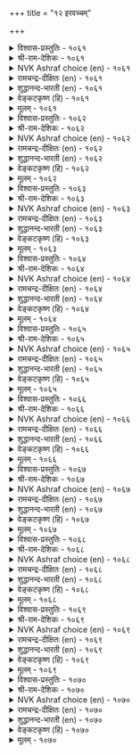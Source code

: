 +++
title = "१२ इरवच्चम्"

+++


<details><summary>विश्वास-प्रस्तुतिः - १०६१</summary>

करवादु उवन्दीयुम् कण्णन्नार् कण्णुम्  
इरवामै कोडि उऱुम्।       १०६१
</details>

<details><summary>श्री-राम-देशिकः - १०६१</summary>

अधिकारः १०७. याचनाभीतिः  
कापट्यमन्तरा हर्षपूर्वकं दामकिरणम् ।  
अग्रेऽपि याचनाभावः श्रेष्ठः कोटिगुणो मतः ॥ १०६१॥
</details>

<details><summary>NVK Ashraf choice (en) - १०६१</summary>

१०६१
It is worth millions not to beg
Even from the precious ones who delight in giving.
(J. Narayanaswamy), (N.V.K. Ashraf)
</details>

<details><summary>रामचन्द्र-दीक्षितः (en) - १०६१</summary>

1061 karavātu uvantīyum kaṇṇaṉṉār kaṇṇum  
iravāmai kōṭi uṟum.

1061\. A million times blessed is he who refrains from begging even from the generous delighting in charity.  
</details>

<details><summary>शुद्धानन्द-भारती (en) - १०६१</summary>

1\. கரவாது உவந்தீயும் கண்ணன்னார் கண்ணும்  
இரவாமை கோடி யுறும்.  
Not to beg is billions worth  
E'en from eye-like friends who give with mirth.        1061  
</details>

<details><summary>वेङ्कटकृष्ण (हि) - १०६१</summary>

1061
जो न छिपा कर, प्रेम से, करते दान यथेष्ट ।  
उनसे भी नहिं माँगना, कोटि गुना है श्रेष्ठ ॥
  </details>

<details><summary>मूलम् - १०६१</summary>

करवादु उवन्दीयुम् कण्णन्नार् कण्णुम्  
इरवामै कोडि उऱुम्।       १०६१
</details>

<details><summary>विश्वास-प्रस्तुतिः - १०६२</summary>

इरन्दुम् उयिर्वाऴ्दल् वेण्डिन् परन्दु  
कॆडुग उलगियट्रि यान्।       १०६२
</details>

<details><summary>श्री-राम-देशिकः - १०६२</summary>

केषाञ्चिद्याचनावृत्तिमीशः शिरसि चेल्लिखेत् ।  
लोककर्ता निर्दयोऽसौ स्वयं भवतु याचकः ॥ १०६२॥
</details>

<details><summary>NVK Ashraf choice (en) - १०६२</summary>

१०६२
If some must beg and live, let the Creator of the world
Himself roam and perish!
(P.S. Sundaram), (K.R. Srinivasa Iyengar)
</details>

<details><summary>रामचन्द्र-दीक्षितः (en) - १०६२</summary>

1062 irantum uyirvāḻtal vēṇṭiṉ parantu  
keṭuka ulakiyaṟṟi yāṉ.

1062\. May the creator of the world perish if he has ordained life only through mendicancy?  
</details>

<details><summary>शुद्धानन्द-भारती (en) - १०६२</summary>

2\. இரந்தும் உயிர்வாழ்தல் வேண்டின் பரந்து  
கெடுக உலகியற்றி யான்.  
Let World-Maker loiter and rot  
If "beg and live" be human fate.        1062  
</details>

<details><summary>वेङ्कटकृष्ण (हि) - १०६२</summary>

1062
यदि विधि की करतार ने, भीख माँग नर खाय ।  
मारा मारा फिर वही, नष्ट-भ्रष्ट हो जाय ॥
  </details>

<details><summary>मूलम् - १०६२</summary>

इरन्दुम् उयिर्वाऴ्दल् वेण्डिन् परन्दु  
कॆडुग उलगियट्रि यान्।       १०६२
</details>

<details><summary>विश्वास-प्रस्तुतिः - १०६३</summary>

इन्मै इडुम्बै इरन्दुदीर् वामॆन्नुम्  
वन्मैयिन् वन्बाट्ट तिल्।       १०६३
</details>

<details><summary>श्री-राम-देशिकः - १०६३</summary>

दारिद्र्यं याचनान्नश्येदिति निर्णयकारिणा ।  
यत्नशून्येन सदृशो मूर्खो नास्ति व्यथाकरः ॥ १०६३॥
</details>

<details><summary>NVK Ashraf choice (en) - १०६३</summary>

१०६३
No greater folly than the hope that
Begging will rid the misery of poverty. *
(P.S. Sundaram)
</details>

<details><summary>रामचन्द्र-दीक्षितः (en) - १०६३</summary>

1063 iṉmai iṭumpai irantutīr vāmeṉṉum  
vaṉmaiyiṉ vaṉpāṭṭatu il.

1063\. There is no greater folly than the thought of wiping out poverty by beggary.  
</details>

<details><summary>शुद्धानन्द-भारती (en) - १०६३</summary>

3\. இன்மை இடும்பை இரந்துதீர் வாமென்னும்  
வன்மையின் வன்பாட்டது இல்.  
Nothing is hard like hard saying  
"We end poverty by begging".        1063  
</details>

<details><summary>वेङ्कटकृष्ण (हि) - १०६३</summary>

1063
‘निर्धनता के दुःख को, करें माँग कर दूर’ ।  
इस विचार से क्रूरतर, और न है कुछ क्रूर ॥
  </details>

<details><summary>मूलम् - १०६३</summary>

इन्मै इडुम्बै इरन्दुदीर् वामॆन्नुम्  
वन्मैयिन् वन्बाट्ट तिल्।       १०६३
</details>

<details><summary>विश्वास-प्रस्तुतिः - १०६४</summary>

इडमॆल्लाम् कॊळ्ळात् तगैत्ते इडमिल्लाक्  
कालुम् इरवॊल्लाच् चाल्बु।       १०६४
</details>

<details><summary>श्री-राम-देशिकः - १०६४</summary>

दारिद्र्यप्राप्तिकालेऽपि याच्ञाकार्यमकुर्वताम् ।  
महत्वं सकलां पृथ्वीं समभिव्याप्य राजते ॥ १०६४॥
</details>

<details><summary>NVK Ashraf choice (en) - १०६४</summary>

१०६४
No place can hold the greatness of those
Who don’t beg even during troubled times.
(N.V.K. Ashraf)
</details>

<details><summary>रामचन्द्र-दीक्षितः (en) - १०६४</summary>

1064 iṭamellām koḷḷāt takaittē iṭamillāk  
kālum iravollāc cālpu.

1064\. The greatness of refusing to beg even in adversity transcends the glory of the world.  
</details>

<details><summary>शुद्धानन्द-भारती (en) - १०६४</summary>

4\. இடமெல்லாம் கொள்ளாத் தகைத்தே இடமில்லாக்  
காலும் இரவொல்லாச் சால்பு.  
All space is small before the great  
Who beg not e'en in want acute.        1064  
</details>

<details><summary>वेङ्कटकृष्ण (हि) - १०६४</summary>

1064
दारिदवश भी याचना, जिसे नहीं स्वीकार ।  
भरने उसके पूर्ण-गुण, काफी नहिं संसार ॥
  </details>

<details><summary>मूलम् - १०६४</summary>

इडमॆल्लाम् कॊळ्ळात् तगैत्ते इडमिल्लाक्  
कालुम् इरवॊल्लाच् चाल्बु।       १०६४
</details>

<details><summary>विश्वास-प्रस्तुतिः - १०६५</summary>

तॆण्णीर् अडुबुऱ्कै आयिनुम् ताळ्दन्ददु  
उण्णलिन् ऊङ्गिनिय तिल्।      १०६५
</details>

<details><summary>श्री-राम-देशिकः - १०६५</summary>

स्वप्रयत्नबलावाप्तयवागूजलवस्तुनः ।  
पानादप्यधिको मोददायको नास्ति कश्चन ॥ १०६५॥
</details>

<details><summary>NVK Ashraf choice (en) - १०६५</summary>

१०६५
There is nothing sweeter than even the watery gruel
Earned by one's own labour. *
(P.S. Sundaram)
</details>

<details><summary>रामचन्द्र-दीक्षितः (en) - १०६५</summary>

1065 teṇṇīr aṭupuṟkai āyiṉum tāḷtantatu  
uṇṇaliṉ ūṅkuiṉiyatu il.

1065\. Nothing is sweeter than the thin porridge earned by the sweat of one’s brow.  
</details>

<details><summary>शुद्धानन्द-भारती (en) - १०६५</summary>

5\. தெண்ணீர் அடுபுற்கை யாயினும் தாள்தந்தது  
உண்ணலி னூங்கினியது இல்.  
Though gruel thin, nothing is sweet  
Like the food earned by labour's sweat.        1065  
</details>

<details><summary>वेङ्कटकृष्ण (हि) - १०६५</summary>

1065
पका माँड ही क्यों न हो, निर्मल नीर समान ।  
खाने से श्रम से कमा, बढ़ कर मधुर न जान ॥
  </details>

<details><summary>मूलम् - १०६५</summary>

तॆण्णीर् अडुबुऱ्कै आयिनुम् ताळ्दन्ददु  
उण्णलिन् ऊङ्गिनिय तिल्।      १०६५
</details>

<details><summary>विश्वास-प्रस्तुतिः - १०६६</summary>

आविऱ्कु नीरॆण्ड्रु इरप्पिनुम् नाविऱ्कु  
इरविन् इळिवन्द तिल्।       १०६६
</details>

<details><summary>श्री-राम-देशिकः - १०६६</summary>

पशुरक्षणधार्मार्थं जलयाचनरूपकम् ।  
कर्मापि याचनाकर्तुः जिह्वाया दोषदं भवेत् ॥ १०६६॥
</details>

<details><summary>NVK Ashraf choice (en) - १०६६</summary>

१०६६
No greater disgrace for the tongue than to beg
Even if only water for a cow.
(P.S. Sundaram)
</details>

<details><summary>रामचन्द्र-दीक्षितः (en) - १०६६</summary>

1066 āviṟku nīreṉṟu irappiṉum nāviṟku  
iraviṉ iḷivantatu il.

1066\. It is a heinous sin to beg for water even for a cow crying of thirst.  
</details>

<details><summary>शुद्धानन्द-भारती (en) - १०६६</summary>

6\. ஆவிற்கு நீரென்று இரப்பினும் நாவிற்கு  
இரவின் இளிவந்தது இல்.  
It may be water for the cow  
Begging tongue is mean anyhow.        1066  
</details>

<details><summary>वेङ्कटकृष्ण (हि) - १०६६</summary>

1066
यद्यपि माँगे गाय हित, पानी का ही दान ।  
याचन से बदतर नहीं, जिह्वा को अपमान ॥
  </details>

<details><summary>मूलम् - १०६६</summary>

आविऱ्कु नीरॆण्ड्रु इरप्पिनुम् नाविऱ्कु  
इरविन् इळिवन्द तिल्।       १०६६
</details>

<details><summary>विश्वास-प्रस्तुतिः - १०६७</summary>

इरप्पन् इरप्पारै ऎल्लाम् इरप्पिन्  
करप्पार् इरवन्मिन् ऎण्ड्रु।       १०६७
</details>

<details><summary>श्री-राम-देशिकः - १०६७</summary>

याचनीयं यदि भवेद्दातुः कपटिनः पुरः ।  
न कार्या याचनेत्युक्त्वा याचेऽहं याचकान् प्रति ॥ १०६७॥
</details>

<details><summary>NVK Ashraf choice (en) - १०६७</summary>

१०६७
This I beg of all beggars,
"If beg you must, beg not from misers."
(Satguru Subramuniyaswami)
</details>

<details><summary>रामचन्द्र-दीक्षितः (en) - १०६७</summary>

1067 irappaṉ irappārai ellām irappiṉ  
karappār iravaṉmiṉ eṉṟu.

1067\. I implore beggars not to beg of people who hide their wealth.  
</details>

<details><summary>शुद्धानन्द-भारती (en) - १०६७</summary>

7\. இரப்பன் இரப்பாரை எல்லாம் இரப்பின்  
கரப்பார் இரவன்மின் என்று.  
If beg they must I beg beggers  
Not to beg from shrinking misers.        1067  
</details>

<details><summary>वेङ्कटकृष्ण (हि) - १०६७</summary>

1067
याचक सबसे याचना, यही कि जो भर स्वाँग ।  
याचन करने पर न दें, उनसे कभी न माँग ॥
  </details>

<details><summary>मूलम् - १०६७</summary>

इरप्पन् इरप्पारै ऎल्लाम् इरप्पिन्  
करप्पार् इरवन्मिन् ऎण्ड्रु।       १०६७
</details>

<details><summary>विश्वास-प्रस्तुतिः - १०६८</summary>

इरवॆन्नुम् एमाप्पिल् तोणि करवॆन्नुम्  
पार्दाक्कप् पक्कु विडुम्।       १०६८
</details>

<details><summary>श्री-राम-देशिकः - १०६८</summary>

दारिद्र्याम्बुधिसन्तारहेतुयाचननाविका ।  
कापट्याख्यशिलाभूम्या घर्षिता शिथिला भवेत् ॥ १०६८॥
</details>

<details><summary>NVK Ashraf choice (en) - १०६८</summary>

१०६८
The hapless ship of begging will split
The moment it strikes the rock of refusal. *
(V.V.S. Aiyar)
</details>

<details><summary>रामचन्द्र-दीक्षितः (en) - १०६८</summary>

1068 iravueṉṉum ēmāppil tōṇi karavueṉṉum  
pārtākkap pakku viṭum.

1068\. The unavailing canoe of begging gets wrecked on the rock of refusal.  
</details>

<details><summary>शुद्धानन्द-भारती (en) - १०६८</summary>

8\. இரவென்னும் ஏமாப்பில் தோணி கரவென்னும்  
பார்தாக்கப் பக்கு விடும்.  
The hapless bark of beggary splits  
On the rock of refusing hits.        1068  
</details>

<details><summary>वेङ्कटकृष्ण (हि) - १०६८</summary>

1068
याचन रूपी नाव यदि, जो रक्षा बिन नग्न ।  
गोपन की चट्टान से, टकराये तो भग्न ॥
  </details>

<details><summary>मूलम् - १०६८</summary>

इरवॆन्नुम् एमाप्पिल् तोणि करवॆन्नुम्  
पार्दाक्कप् पक्कु विडुम्।       १०६८
</details>

<details><summary>विश्वास-प्रस्तुतिः - १०६९</summary>

इरवुळ्ळ उळ्ळम् उरुगुम् करवुळ्ळ  
उळ्ळदूउम् इण्ड्रिक् कॆडुम्।      १०६९
</details>

<details><summary>श्री-राम-देशिकः - १०६९</summary>

याच्ञाव्यसनसंस्मृत्या चित्तं नूनं द्रवीभवेत् ।  
कापट्यदोषस्मरणे न द्रवेत्, किन्तु नश्यति ॥ १०६९॥
</details>

<details><summary>NVK Ashraf choice (en) - १०६९</summary>

१०६९
The heart melts at the thought of begging
And dies at the thought of denial.
(P.S. Sundaram)
</details>

<details><summary>रामचन्द्र-दीक्षितः (en) - १०६९</summary>

1069 iravuḷḷa uḷḷam urukum karavuḷḷa  
uḷḷatūum iṉṟik keṭum.

1069\. The mere thought of begging melts one’s heart. It breaks at one’s denial.  
</details>

<details><summary>शुद्धानन्द-भारती (en) - १०६९</summary>

9\. இரவுள்ள உள்ளம் உருகும் கரவுள்ள  
உள்ளதூஉம் இன்றிக் கெடும்.  
The heart at thought of beggars melts;  
It dies at repulsing insults.        1069  
</details>

<details><summary>वेङ्कटकृष्ण (हि) - १०६९</summary>

1069
दिल गलता है, ख्याल कर, याचन का बदहाल ।  
गले बिना ही नष्ट हो, गोपन का कर ख्याल ॥
  </details>

<details><summary>मूलम् - १०६९</summary>

इरवुळ्ळ उळ्ळम् उरुगुम् करवुळ्ळ  
उळ्ळदूउम् इण्ड्रिक् कॆडुम्।      १०६९
</details>

<details><summary>विश्वास-प्रस्तुतिः - १०७०</summary>

करप्पवर्क्कु याङ्गॊळिक्कुम् कॊल्लो इरप्पवर्  
सॊल्लाडप् पोऒम् उयिर्।       १०७०
</details>

<details><summary>श्री-राम-देशिकः - १०७०</summary>

नेति श्रवणमात्रेण प्राणो गच्छति चार्थिनाम् ।  
स्थितेऽपि नेति ब्रुवतां प्राणश्छन्नो वसेत् किमु ॥ १०७०॥
</details>

<details><summary>NVK Ashraf choice (en) - १०७०</summary>

१०७०
Where will the niggard’s life seek refuge
When the beggar’s life is taken by refusal?
(M.S. Poornalingam Pillai), ( Shuddhananda Bharatiar)
</details>

<details><summary>रामचन्द्र-दीक्षितः (en) - १०७०</summary>

1070 karappavarkku yāṅkoḷikkum kollō irappavar  
collāṭap pōom uyir.

1070\. A rebuff takes the life out of the beggar. But can the deceitful escape death?  
</details>

<details><summary>शुद्धानन्द-भारती (en) - १०७०</summary>

10\. கரப்பவர்க்கு யாஙகொளிக்குங் கொல்லோ இரப்பவர்  
சொல்லாடப் போஒம் உயிர்.  
The word "No" kills the begger's life  
Where can the niggard's life be safe?        1070  
</details>

<details><summary>वेङ्कटकृष्ण (हि) - १०७०</summary>

1070
‘नहीं’ शब्द सुन जायगी, याचक जन की जान ।  
गोपन करते मनुज के, कहाँ छिपेंगे प्राण ॥
  </details>

<details><summary>मूलम् - १०७०</summary>

करप्पवर्क्कु याङ्गॊळिक्कुम् कॊल्लो इरप्पवर्  
सॊल्लाडप् पोऒम् उयिर्।       १०७०
</details>
